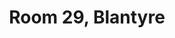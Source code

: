 ---
basin: 'No'
cudn: true
floor: First
grade: 3
images:
- /assets/images/rooms/blantyre/blant_29_1.jpg
- /assets/images/rooms/blantyre/blant_29_2.jpg
- /assets/images/rooms/blantyre/blant_29_3.jpg
living_room: 'No'
location: Blantyre
name: '29'
network: Wired and Wireless
title: Room 29, Blantyre
---